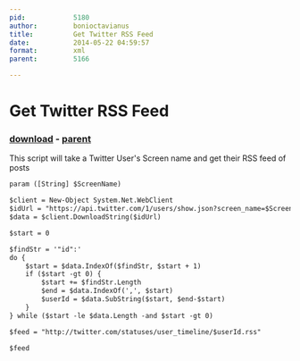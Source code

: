 ```yaml
---
pid:            5180
author:         bonioctavianus
title:          Get Twitter RSS Feed
date:           2014-05-22 04:59:57
format:         xml
parent:         5166

---
```


# Get Twitter RSS Feed

### [download](//scripts/5180.xml) - [parent](//scripts/5166.md)

This script will take a Twitter User's Screen name and get their RSS feed of posts

```xml
param ([String] $ScreenName)

$client = New-Object System.Net.WebClient
$idUrl = "https://api.twitter.com/1/users/show.json?screen_name=$ScreenName"
$data = $client.DownloadString($idUrl)

$start = 0

$findStr = '"id":'
do {
    $start = $data.IndexOf($findStr, $start + 1)
    if ($start -gt 0) {
        $start += $findStr.Length
        $end = $data.IndexOf(',', $start)
        $userId = $data.SubString($start, $end-$start)
    }
} while ($start -le $data.Length -and $start -gt 0)

$feed = "http://twitter.com/statuses/user_timeline/$userId.rss"

$feed
```
